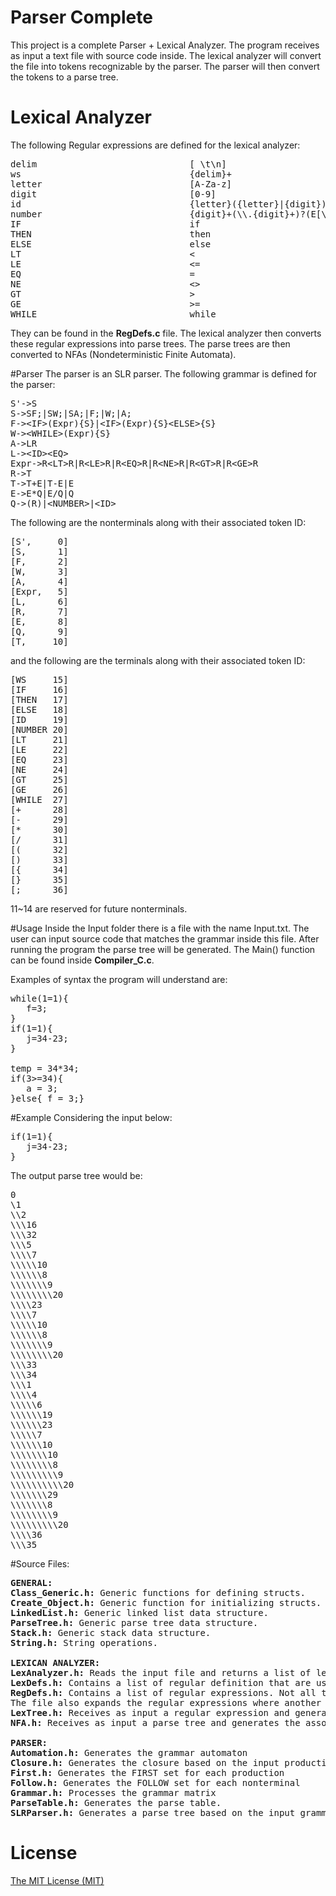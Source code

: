 # Parser Complete
This project is a complete Parser + Lexical Analyzer. The program receives as input a text file with source code inside. The lexical analyzer will convert the file into tokens recognizable by the parser. The parser will then convert the tokens to a parse tree. 

# Lexical Analyzer
The following Regular expressions are defined for the lexical analyzer:
<pre>
delim                             [ \t\n]
ws                                {delim}+
letter                            [A-Za-z]
digit                             [0-9]
id                                {letter}({letter}|{digit})*
number                            {digit}+(\\.{digit}+)?(E[\\+\\-]?{digit}+)?
IF                                if
THEN                              then 
ELSE                              else
LT                                <
LE                                <=
EQ                                =
NE                                <>        
GT                                >
GE                                >=
WHILE                             while
</pre>

They can  be found in the <b>RegDefs.c</b> file. The lexical analyzer then converts these regular expressions into parse trees. The parse trees are then converted to NFAs (Nondeterministic Finite Automata).

#Parser
The parser is an SLR parser. The following grammar is defined for the parser:
<pre>
S'->S
S->SF;|SW;|SA;|F;|W;|A;
F->&lt;IF>(Expr){S}|&lt;IF>(Expr){S}&lt;ELSE>{S}
W->&lt;WHILE>(Expr){S}
A->LR
L->&lt;ID>&lt;EQ>
Expr->R&lt;LT>R|R&lt;LE>R|R&lt;EQ>R|R&lt;NE>R|R&lt;GT>R|R&lt;GE>R
R->T
T->T+E|T-E|E
E->E*Q|E/Q|Q
Q->(R)|&lt;NUMBER>|&lt;ID>
</pre>

The following are the nonterminals along with their associated token ID:
<pre>
[S',     0]
[S,      1]
[F,      2]
[W,      3]
[A,      4]
[Expr,   5]
[L,      6]
[R,      7]
[E,      8]
[Q,      9]
[T,     10]
</pre>

and the following are the terminals along with their associated token ID:
<pre>
[WS     15]
[IF     16]
[THEN   17]
[ELSE   18]
[ID     19]
[NUMBER 20]
[LT     21]
[LE     22]
[EQ     23]
[NE     24]
[GT     25]
[GE     26]
[WHILE  27]
[+      28]
[-      29]
[*      30]
[/      31]
[(      32]
[)      33]
[{      34]
[}      35]
[;      36]
</pre>

11~14 are reserved for future nonterminals. 

#Usage
Inside the Input folder there is a file with the name Input.txt. The user can input source code that matches the grammar inside this file. After running the program the parse tree will be generated. The Main() function can be found inside <b>Compiler_C.c</b>.

Examples of syntax the program will understand are:
<pre>
while(1=1){
   f=3;
}
if(1=1){
   j=34-23;
}

temp = 34*34;
if(3>=34){
   a = 3;
}else{ f = 3;}
</pre>

#Example
Considering the input below:
<pre>
if(1=1){
   j=34-23;
}
</pre>

The output parse tree would be:
<pre>
0
\1
\\2
\\\16
\\\32
\\\5
\\\\7
\\\\\10
\\\\\\8
\\\\\\\9
\\\\\\\\20
\\\\23
\\\\7
\\\\\10
\\\\\\8
\\\\\\\9
\\\\\\\\20
\\\33
\\\34
\\\1
\\\\4
\\\\\6
\\\\\\19
\\\\\\23
\\\\\7
\\\\\\10
\\\\\\\10
\\\\\\\\8
\\\\\\\\\9
\\\\\\\\\\20
\\\\\\\29
\\\\\\\8
\\\\\\\\9
\\\\\\\\\20
\\\\36
\\\35
</pre>

#Source Files:
<pre>
<b>GENERAL:</b>
<b>Class_Generic.h:</b> Generic functions for defining structs. 
<b>Create_Object.h:</b> Generic function for initializing structs.
<b>LinkedList.h:</b> Generic linked list data structure.
<b>ParseTree.h:</b> Generic parse tree data structure.
<b>Stack.h:</b> Generic stack data structure.
<b>String.h:</b> String operations.

<b>LEXICAN ANALYZER:</b>
<b>LexAnalyzer.h:</b> Reads the input file and returns a list of lexems
<b>LexDefs.h:</b> Contains a list of regular definition that are used for determining lexems
<b>RegDefs.h:</b> Contains a list of regular expressions. Not all the regular expressions are lexems.
The file also expands the regular expressions where another regular expression is used in side it
<b>LexTree.h:</b> Receives as input a regular expression and generates the associated parse tree
<b>NFA.h:</b> Receives as input a parse tree and generates the associated nondeterministic finite autamata (NFA).

<b>PARSER:</b>
<b>Automation.h:</b> Generates the grammar automaton
<b>Closure.h:</b> Generates the closure based on the input production and dot position.
<b>First.h:</b> Generates the FIRST set for each production
<b>Follow.h:</b> Generates the FOLLOW set for each nonterminal
<b>Grammar.h:</b> Processes the grammar matrix
<b>ParseTable.h:</b> Generates the parse table.
<b>SLRParser.h:</b> Generates a parse tree based on the input grammar and input list of tokens
</pre>
# License
[The MIT License (MIT)](http://opensource.org/licenses/MIT)
